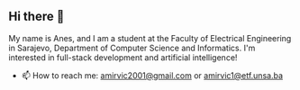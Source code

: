 ## Hi there 👋

My name is Anes, and I am a student at the Faculty of Electrical Engineering in Sarajevo, Department of Computer Science and Informatics. I'm interested in full-stack development and artificial intelligence!

- 📫 How to reach me: amirvic2001@gmail.com or amirvic1@etf.unsa.ba


